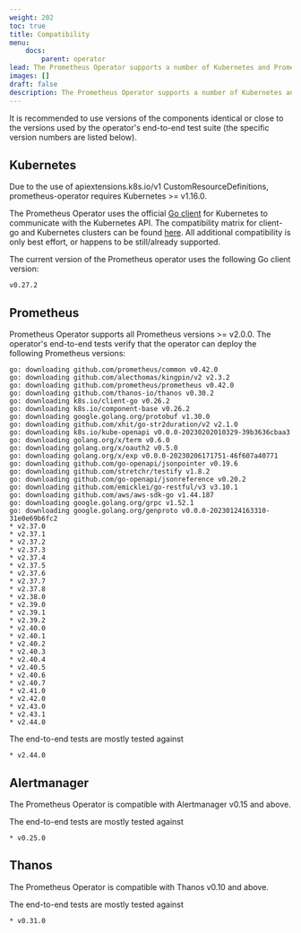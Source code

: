 ```yaml
---
weight: 202
toc: true
title: Compatibility
menu:
    docs:
        parent: operator
lead: The Prometheus Operator supports a number of Kubernetes and Prometheus releases.
images: []
draft: false
description: The Prometheus Operator supports a number of Kubernetes and Prometheus releases.
---
```


It is recommended to use versions of the components identical or close to the versions used by the operator's end-to-end test suite (the specific version numbers are listed below).

## Kubernetes

Due to the use of apiextensions.k8s.io/v1 CustomResourceDefinitions, prometheus-operator requires Kubernetes >= v1.16.0.

The Prometheus Operator uses the official [Go client](https://github.com/kubernetes/client-go) for Kubernetes to communicate with the Kubernetes API. The compatibility matrix for client-go and Kubernetes clusters can be found [here](https://github.com/kubernetes/client-go#compatibility-matrix). All additional compatibility is only best effort, or happens to be still/already supported.

The current version of the Prometheus operator uses the following Go client version:

```$ mdox-exec="go list -m  -f '{{ .Version }}' k8s.io/client-go"
v0.27.2
```

## Prometheus

Prometheus Operator supports all Prometheus versions >= v2.0.0. The operator's end-to-end tests verify that the operator can deploy the following Prometheus versions:

```$ mdox-exec="go run ./cmd/po-docgen/. compatibility"
go: downloading github.com/prometheus/common v0.42.0
go: downloading github.com/alecthomas/kingpin/v2 v2.3.2
go: downloading github.com/prometheus/prometheus v0.42.0
go: downloading github.com/thanos-io/thanos v0.30.2
go: downloading k8s.io/client-go v0.26.2
go: downloading k8s.io/component-base v0.26.2
go: downloading google.golang.org/protobuf v1.30.0
go: downloading github.com/xhit/go-str2duration/v2 v2.1.0
go: downloading k8s.io/kube-openapi v0.0.0-20230202010329-39b3636cbaa3
go: downloading golang.org/x/term v0.6.0
go: downloading golang.org/x/oauth2 v0.5.0
go: downloading golang.org/x/exp v0.0.0-20230206171751-46f607a40771
go: downloading github.com/go-openapi/jsonpointer v0.19.6
go: downloading github.com/stretchr/testify v1.8.2
go: downloading github.com/go-openapi/jsonreference v0.20.2
go: downloading github.com/emicklei/go-restful/v3 v3.10.1
go: downloading github.com/aws/aws-sdk-go v1.44.187
go: downloading google.golang.org/grpc v1.52.1
go: downloading google.golang.org/genproto v0.0.0-20230124163310-31e0e69b6fc2
* v2.37.0
* v2.37.1
* v2.37.2
* v2.37.3
* v2.37.4
* v2.37.5
* v2.37.6
* v2.37.7
* v2.37.8
* v2.38.0
* v2.39.0
* v2.39.1
* v2.39.2
* v2.40.0
* v2.40.1
* v2.40.2
* v2.40.3
* v2.40.4
* v2.40.5
* v2.40.6
* v2.40.7
* v2.41.0
* v2.42.0
* v2.43.0
* v2.43.1
* v2.44.0
```

The end-to-end tests are mostly tested against

```$ mdox-exec="go run ./cmd/po-docgen/. compatibility defaultPrometheusVersion"
* v2.44.0
```

## Alertmanager

The Prometheus Operator is compatible with Alertmanager v0.15 and above.

The end-to-end tests are mostly tested against

```$ mdox-exec="go run ./cmd/po-docgen/. compatibility defaultAlertmanagerVersion"
* v0.25.0
```

## Thanos

The Prometheus Operator is compatible with Thanos v0.10 and above.

The end-to-end tests are mostly tested against

```$ mdox-exec="go run ./cmd/po-docgen/. compatibility defaultThanosVersion"
* v0.31.0
```
